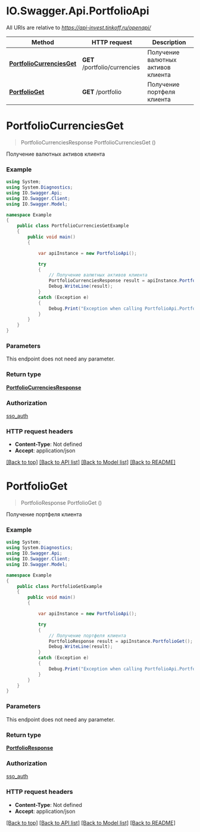 # IO.Swagger.Api.PortfolioApi

All URIs are relative to *https://api-invest.tinkoff.ru/openapi/*

Method | HTTP request | Description
------------- | ------------- | -------------
[**PortfolioCurrenciesGet**](PortfolioApi.md#portfoliocurrenciesget) | **GET** /portfolio/currencies | Получение валютных активов клиента
[**PortfolioGet**](PortfolioApi.md#portfolioget) | **GET** /portfolio | Получение портфеля клиента

<a name="portfoliocurrenciesget"></a>
# **PortfolioCurrenciesGet**
> PortfolioCurrenciesResponse PortfolioCurrenciesGet ()

Получение валютных активов клиента

### Example
```csharp
using System;
using System.Diagnostics;
using IO.Swagger.Api;
using IO.Swagger.Client;
using IO.Swagger.Model;

namespace Example
{
    public class PortfolioCurrenciesGetExample
    {
        public void main()
        {

            var apiInstance = new PortfolioApi();

            try
            {
                // Получение валютных активов клиента
                PortfolioCurrenciesResponse result = apiInstance.PortfolioCurrenciesGet();
                Debug.WriteLine(result);
            }
            catch (Exception e)
            {
                Debug.Print("Exception when calling PortfolioApi.PortfolioCurrenciesGet: " + e.Message );
            }
        }
    }
}
```

### Parameters
This endpoint does not need any parameter.

### Return type

[**PortfolioCurrenciesResponse**](PortfolioCurrenciesResponse.md)

### Authorization

[sso_auth](../README.md#sso_auth)

### HTTP request headers

 - **Content-Type**: Not defined
 - **Accept**: application/json

[[Back to top]](#) [[Back to API list]](../README.md#documentation-for-api-endpoints) [[Back to Model list]](../README.md#documentation-for-models) [[Back to README]](../README.md)
<a name="portfolioget"></a>
# **PortfolioGet**
> PortfolioResponse PortfolioGet ()

Получение портфеля клиента

### Example
```csharp
using System;
using System.Diagnostics;
using IO.Swagger.Api;
using IO.Swagger.Client;
using IO.Swagger.Model;

namespace Example
{
    public class PortfolioGetExample
    {
        public void main()
        {

            var apiInstance = new PortfolioApi();

            try
            {
                // Получение портфеля клиента
                PortfolioResponse result = apiInstance.PortfolioGet();
                Debug.WriteLine(result);
            }
            catch (Exception e)
            {
                Debug.Print("Exception when calling PortfolioApi.PortfolioGet: " + e.Message );
            }
        }
    }
}
```

### Parameters
This endpoint does not need any parameter.

### Return type

[**PortfolioResponse**](PortfolioResponse.md)

### Authorization

[sso_auth](../README.md#sso_auth)

### HTTP request headers

 - **Content-Type**: Not defined
 - **Accept**: application/json

[[Back to top]](#) [[Back to API list]](../README.md#documentation-for-api-endpoints) [[Back to Model list]](../README.md#documentation-for-models) [[Back to README]](../README.md)

